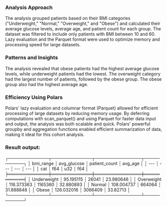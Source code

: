 ### Analysis Approach
The analysis grouped patients based on their BMI categories ("Underweight," "Normal," "Overweight," and "Obese") and calculated their average glucose levels, average age, and patient count for each group. The dataset was filtered to include only patients with BMI between 10 and 60. Lazy evaluation and the Parquet format were used to optimize memory and processing speed for large datasets.


### Patterns and Insights
The analysis revealed that obese patients had the highest average glucose levels, while underweight patients had the lowest. The overweight category had the largest number of patients, followed by the obese group. The obese group also had the highest average age.


### Efficiency Using Polars
Polars' lazy evaluation and columnar format (Parquet) allowed for efficient processing of large datasets by reducing memory usage. By deferring computations with scan_parquet() and using Parquet for faster data input and output, the analysis was both scalable and quick. Polars' powerful groupby and aggregation functions enabled efficient summarization of data, making it ideal for this cohort analysis.


### Result output: 
┌─────────────┬─────────────┬───────────────┬───────────┐
│ bmi_range   ┆ avg_glucose ┆ patient_count ┆ avg_age   │
│ ---         ┆ ---         ┆ ---           ┆ ---       │
│ cat         ┆ f64         ┆ u32           ┆ f64       │
╞═════════════╪═════════════╪═══════════════╪═══════════╡
│ Underweight ┆ 95.195115   ┆ 26041         ┆ 23.980646 │
│ Overweight  ┆ 116.373363  ┆ 1165360       ┆ 32.880893 │
│ Normal      ┆ 108.004737  ┆ 664064        ┆ 31.888848 │
│ Obese       ┆ 126.032016  ┆ 3066409       ┆ 33.82713  │
└─────────────┴─────────────┴───────────────┴───────────┘

